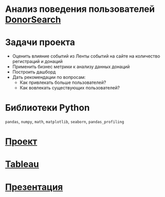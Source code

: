 # Анализ поведения пользователей [DonorSearch](https://donorsearch.org)

# Задачи проекта
- Оценить влияние событий из Ленты событий на сайте на количество регистраций и донаций
- Применить бизнес метрики к анализу данных донаций
- Построить дашборд
- Дать рекомендации по вопросам:
	- Как привлекать больше пользователей?
	- Как вовлекать существующих пользователей?


# Библиотеки Python
`pandas`, `numpy`, `math`, `matplotlib`, `seaborn`, `pandas_profiling`

# [Проект](https://nbviewer.org/github/Rozinge/DonorSearch/blob/main/DonorSearch.ipynb)

# [Tableau](https://public.tableau.com/views/DonorSearch/Story1?:language=en-US&publish=yes&:display_count=n&:origin=viz_share_link)

# [Презентация](https://docs.google.com/presentation/d/1j27OuhCzYf4ZiX6nR8mmrOFP3xqkzvhTfIa5K3ulKPU/edit?usp=sharing)